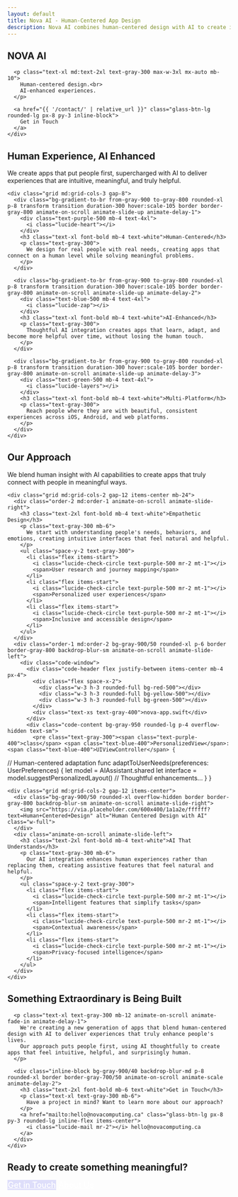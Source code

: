 ```yaml
---
layout: default
title: Nova AI - Human-Centered App Design
description: Nova AI combines human-centered design with AI to create innovative apps that truly connect with people and enhance their lives.
---
```


<!-- Hero Section -->
<section class="hero relative min-h-screen flex items-center">
  <div class="absolute inset-0 bg-gradient-to-br from-gray-900 via-indigo-900 to-black"></div>
  
  <div class="container mx-auto px-4 sm:px-6 lg:px-8 py-24 relative z-10">
    <div class="text-center max-w-5xl mx-auto">
      <h1 class="text-5xl md:text-7xl lg:text-8xl font-extrabold tracking-tight text-white mb-6">
        <span class="bg-clip-text text-transparent bg-gradient-to-r from-blue-400 to-purple-600">NOVA AI</span>
      </h1>
      
      <p class="text-xl md:text-2xl text-gray-300 max-w-3xl mx-auto mb-10">
        Human-centered design.<br>
        AI-enhanced experiences.
      </p>
      
      <a href="{{ '/contact/' | relative_url }}" class="glass-btn-lg rounded-lg px-8 py-3 inline-block">
        Get in Touch
      </a>
    </div>
  </div>
  
  <div class="absolute bottom-0 left-0 right-0 h-24 bg-gradient-to-t from-black to-transparent"></div>
</section>

<!-- Overview Section -->
<section id="overview" class="py-20 bg-black">
  <div class="container mx-auto px-4 sm:px-6 lg:px-8">
    <div class="max-w-3xl mx-auto text-center mb-16 animate-on-scroll animate-fade-in">
      <h2 class="text-3xl md:text-4xl font-bold mb-6 text-white">Human Experience, AI Enhanced</h2>
      <p class="text-xl text-gray-300">
        We create apps that put people first, supercharged with AI to deliver experiences that are intuitive, meaningful, and truly helpful.
      </p>
    </div>
    
    <div class="grid md:grid-cols-3 gap-8">
      <div class="bg-gradient-to-br from-gray-900 to-gray-800 rounded-xl p-8 transform transition duration-300 hover:scale-105 border border-gray-800 animate-on-scroll animate-slide-up animate-delay-1">
        <div class="text-purple-500 mb-4 text-4xl">
          <i class="lucide-heart"></i>
        </div>
        <h3 class="text-xl font-bold mb-4 text-white">Human-Centered</h3>
        <p class="text-gray-300">
          We design for real people with real needs, creating apps that connect on a human level while solving meaningful problems.
        </p>
      </div>
      
      <div class="bg-gradient-to-br from-gray-900 to-gray-800 rounded-xl p-8 transform transition duration-300 hover:scale-105 border border-gray-800 animate-on-scroll animate-slide-up animate-delay-2">
        <div class="text-blue-500 mb-4 text-4xl">
          <i class="lucide-zap"></i>
        </div>
        <h3 class="text-xl font-bold mb-4 text-white">AI-Enhanced</h3>
        <p class="text-gray-300">
          Thoughtful AI integration creates apps that learn, adapt, and become more helpful over time, without losing the human touch.
        </p>
      </div>
      
      <div class="bg-gradient-to-br from-gray-900 to-gray-800 rounded-xl p-8 transform transition duration-300 hover:scale-105 border border-gray-800 animate-on-scroll animate-slide-up animate-delay-3">
        <div class="text-green-500 mb-4 text-4xl">
          <i class="lucide-layers"></i>
        </div>
        <h3 class="text-xl font-bold mb-4 text-white">Multi-Platform</h3>
        <p class="text-gray-300">
          Reach people where they are with beautiful, consistent experiences across iOS, Android, and web platforms.
        </p>
      </div>
    </div>
  </div>
</section>

<!-- Features Section -->
<section id="features" class="py-20 bg-gradient-to-b from-black to-gray-900">
  <div class="container mx-auto px-4 sm:px-6 lg:px-8">
    <div class="max-w-3xl mx-auto text-center mb-16 animate-on-scroll animate-fade-in">
      <h2 class="text-3xl md:text-4xl font-bold mb-6 text-white">Our Approach</h2>
      <p class="text-xl text-gray-300">
        We blend human insight with AI capabilities to create apps that truly connect with people in meaningful ways.
      </p>
    </div>
    
    <div class="grid md:grid-cols-2 gap-12 items-center mb-24">
      <div class="order-2 md:order-1 animate-on-scroll animate-slide-right">
        <h3 class="text-2xl font-bold mb-4 text-white">Empathetic Design</h3>
        <p class="text-gray-300 mb-6">
          We start with understanding people's needs, behaviors, and emotions, creating intuitive interfaces that feel natural and helpful.
        </p>
        <ul class="space-y-2 text-gray-300">
          <li class="flex items-start">
            <i class="lucide-check-circle text-purple-500 mr-2 mt-1"></i>
            <span>User research and journey mapping</span>
          </li>
          <li class="flex items-start">
            <i class="lucide-check-circle text-purple-500 mr-2 mt-1"></i>
            <span>Personalized user experiences</span>
          </li>
          <li class="flex items-start">
            <i class="lucide-check-circle text-purple-500 mr-2 mt-1"></i>
            <span>Inclusive and accessible design</span>
          </li>
        </ul>
      </div>
      <div class="order-1 md:order-2 bg-gray-900/50 rounded-xl p-6 border border-gray-800 backdrop-blur-sm animate-on-scroll animate-slide-left">
        <div class="code-window">
          <div class="code-header flex justify-between items-center mb-4 px-4">
            <div class="flex space-x-2">
              <div class="w-3 h-3 rounded-full bg-red-500"></div>
              <div class="w-3 h-3 rounded-full bg-yellow-500"></div>
              <div class="w-3 h-3 rounded-full bg-green-500"></div>
            </div>
            <div class="text-xs text-gray-400">nova-app.swift</div>
          </div>
          <div class="code-content bg-gray-950 rounded-lg p-4 overflow-hidden text-sm">
            <pre class="text-gray-300"><span class="text-purple-400">class</span> <span class="text-blue-400">PersonalizedView</span>: <span class="text-blue-400">UIViewController</span> {
  <span class="text-green-400">// Human-centered adaptation</span>
  <span class="text-purple-400">func</span> <span class="text-yellow-300">adaptToUserNeeds</span>(preferences: UserPreferences) {
    <span class="text-blue-400">let</span> model = AIAssistant.shared
    <span class="text-blue-400">let</span> interface = model.suggestPersonalizedLayout()
    <span class="text-gray-500">// Thoughtful enhancements...</span>
  }
}</pre>
          </div>
        </div>
      </div>
    </div>
    
    <div class="grid md:grid-cols-2 gap-12 items-center">
      <div class="bg-gray-900/50 rounded-xl overflow-hidden border border-gray-800 backdrop-blur-sm animate-on-scroll animate-slide-right">
        <img src="https://via.placeholder.com/600x400/1a1a2e/ffffff?text=Human+Centered+Design" alt="Human Centered Design with AI" class="w-full">
      </div>
      <div class="animate-on-scroll animate-slide-left">
        <h3 class="text-2xl font-bold mb-4 text-white">AI That Understands</h3>
        <p class="text-gray-300 mb-6">
          Our AI integration enhances human experiences rather than replacing them, creating assistive features that feel natural and helpful.
        </p>
        <ul class="space-y-2 text-gray-300">
          <li class="flex items-start">
            <i class="lucide-check-circle text-purple-500 mr-2 mt-1"></i>
            <span>Intelligent features that simplify tasks</span>
          </li>
          <li class="flex items-start">
            <i class="lucide-check-circle text-purple-500 mr-2 mt-1"></i>
            <span>Contextual awareness</span>
          </li>
          <li class="flex items-start">
            <i class="lucide-check-circle text-purple-500 mr-2 mt-1"></i>
            <span>Privacy-focused intelligence</span>
          </li>
        </ul>
      </div>
    </div>
  </div>
</section>

<!-- Under Construction / Coming Soon Section -->
<section class="py-20 bg-gradient-to-t from-black to-indigo-900 relative">
  <div class="container mx-auto px-4 sm:px-6 lg:px-8 relative z-10">
    <div class="max-w-4xl mx-auto text-center">
      <h2 class="text-4xl md:text-5xl font-bold mb-8 text-white animate-on-scroll animate-fade-in">Something Extraordinary is Being Built</h2>
      
      <p class="text-xl text-gray-300 mb-12 animate-on-scroll animate-fade-in animate-delay-1">
        We're creating a new generation of apps that blend human-centered design with AI to deliver experiences that truly enhance people's lives. 
        Our approach puts people first, using AI thoughtfully to create apps that feel intuitive, helpful, and surprisingly human.
      </p>
      
      <div class="inline-block bg-gray-900/40 backdrop-blur-md p-8 rounded-xl border border-gray-700/50 animate-on-scroll animate-scale animate-delay-2">
        <h3 class="text-2xl font-bold mb-6 text-white">Get in Touch</h3>
        <p class="text-xl text-gray-300 mb-6">
          Have a project in mind? Want to learn more about our approach?
        </p>
        <a href="mailto:hello@novacomputing.ca" class="glass-btn-lg px-8 py-3 rounded-lg inline-flex items-center">
          <i class="lucide-mail mr-2"></i> hello@novacomputing.ca
        </a>
      </div>
    </div>
  </div>
</section>

<!-- CTA Section -->
<section class="py-16 bg-gradient-to-br from-purple-900/80 to-indigo-900/80 backdrop-blur-md">
  <div class="container mx-auto px-4 sm:px-6 lg:px-8">
    <div class="max-w-4xl mx-auto text-center animate-on-scroll animate-fade-in">
      <h2 class="text-3xl md:text-4xl font-bold mb-8 text-white">Ready to create something meaningful?</h2>
      <div class="flex flex-col sm:flex-row justify-center gap-4">
        <a href="{{ '/contact/' | relative_url }}" class="glass-btn-lg px-8 py-3 rounded-lg">Get in Touch</a>
        <a href="{{ '/about/' | relative_url }}" class="glass-btn-outline px-8 py-3 rounded-lg">About Us</a>
      </div>
    </div>
  </div>
</section>

<style>
  /* Gradient background */
  .bg-gradient-soft {
    background: radial-gradient(circle at 50% 50%, rgba(79, 70, 229, 0.2) 0%, transparent 80%),
                linear-gradient(to bottom right, #0f172a, #1e1b4b);
  }
  
  /* Glass button styles */
  .glass-btn {
    background: rgba(99, 102, 241, 0.2);
    backdrop-filter: blur(12px);
    -webkit-backdrop-filter: blur(12px);
    border: 1px solid rgba(255, 255, 255, 0.1);
    color: white;
    font-weight: 500;
    transition: all 0.3s ease;
  }
  
  .glass-btn:hover {
    background: rgba(99, 102, 241, 0.3);
    transform: translateY(-2px);
    box-shadow: 0 8px 16px -2px rgba(79, 70, 229, 0.3);
  }
  
  .glass-btn-lg {
    background: rgba(99, 102, 241, 0.2);
    backdrop-filter: blur(12px);
    -webkit-backdrop-filter: blur(12px);
    border: 1px solid rgba(255, 255, 255, 0.1);
    color: white;
    font-weight: 500;
    transition: all 0.3s ease;
    font-size: 1.125rem;
  }
  
  .glass-btn-lg:hover {
    background: rgba(99, 102, 241, 0.3);
    transform: translateY(-2px);
    box-shadow: 0 8px 16px -2px rgba(79, 70, 229, 0.3);
  }
  
  .glass-btn-outline {
    background: transparent;
    backdrop-filter: blur(12px);
    -webkit-backdrop-filter: blur(12px);
    border: 1px solid rgba(255, 255, 255, 0.2);
    color: white;
    font-weight: 500;
    transition: all 0.3s ease;
    font-size: 1.125rem;
  }
  
  .glass-btn-outline:hover {
    background: rgba(255, 255, 255, 0.1);
    transform: translateY(-2px);
  }
</style> 